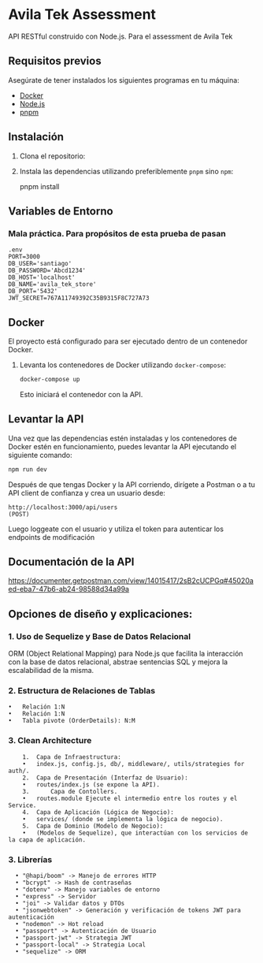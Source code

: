 #   Avila Tek Assessment 

API RESTful construido con Node.js. Para el assessment de Avila Tek

## Requisitos previos

Asegúrate de tener instalados los siguientes programas en tu máquina:

- [Docker](https://www.docker.com/get-started)
- [Node.js](https://nodejs.org/)
- [pnpm](https://pnpm.io/)

## Instalación

1. Clona el repositorio:

2. Instala las dependencias utilizando preferiblemente `pnpm` sino `npm`:

    pnpm install

## Variables de Entorno

### Mala práctica. Para propósitos de esta prueba de pasan

```
.env
PORT=3000
DB_USER='santiago'
DB_PASSWORD='Abcd1234'
DB_HOST='localhost'
DB_NAME='avila_tek_store'
DB_PORT='5432'
JWT_SECRET=767A11749392C35B9315F8C727A73

```

## Docker

El proyecto está configurado para ser ejecutado dentro de un contenedor Docker.

1. Levanta los contenedores de Docker utilizando `docker-compose`:

    ```bash
    docker-compose up
    ```

    Esto iniciará el contenedor con la API.

## Levantar la API

Una vez que las dependencias estén instaladas y los contenedores de Docker estén en funcionamiento, puedes levantar la API ejecutando el siguiente comando:

```bash
npm run dev
```
Después de que tengas Docker y la API corriendo, dirígete a Postman o a tu API client de confianza y crea un usuario desde:

```
http://localhost:3000/api/users 
(POST)
``` 

Luego loggeate con el usuario y utiliza el token para autenticar los endpoints de modificación

## Documentación de la API

https://documenter.getpostman.com/view/14015417/2sB2cUCPGq#45020aed-eba7-47b6-ab24-98588d34a99a

## Opciones de diseño y explicaciones:

### 1. Uso de Sequelize y Base de Datos Relacional


ORM (Object Relational Mapping) para Node.js que facilita la interacción con la base de datos relacional, abstrae sentencias SQL y mejora la escalabilidad de la misma.


### 2. Estructura de Relaciones de Tablas


	•	Relación 1:N
	•	Relación 1:N 
	•	Tabla pivote (OrderDetails): N:M 


### 3. Clean Architecture 

```
	1.	Capa de Infraestructura:
	•	index.js, config.js, db/, middleware/, utils/strategies for auth/.
	2.	Capa de Presentación (Interfaz de Usuario):
	•	routes/index.js (se expone la API).
	3.      Capa de Contollers.
  	•	routes.module Ejecute el intermedio entre los routes y el Service.
	4.	Capa de Aplicación (Lógica de Negocio):
	•	services/ (donde se implementa la lógica de negocio).
	5.	Capa de Dominio (Modelo de Negocio):
	•	(Modelos de Sequelize), que interactúan con los servicios de la capa de aplicación.
```
### 3. Librerías 

```
  • "@hapi/boom" -> Manejo de errores HTTP
  • "bcrypt" -> Hash de contraseñas
  • "dotenv" -> Manejo variables de entorno
  • "express" -> Servidor 
  • "joi" -> Validar datos y DTOs
  • "jsonwebtoken" -> Generación y verificación de tokens JWT para autenticación
  • "nodemon" -> Hot reload
  • "passport" -> Autenticación de Usuario 
  • "passport-jwt" -> Strategia JWT
  • "passport-local" -> Strategia Local
  • "sequelize" -> ORM
```
